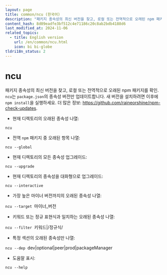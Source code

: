 ```yaml
---
layout: page
title: common/ncu (한국어)
description: "패키지 종속성의 최신 버전을 찾고, 로컬 또는 전역적으로 오래된 npm 패키지를 확인."
content_hash: 8d09eadfe3bf512c4e71186c20c8ab2bdb4188d6
last_modified_at: 2024-11-06
related_topics:
  - title: English version
    url: /en/common/ncu.html
    icon: bi bi-globe
tldri18n_status: 2
---
```

# ncu

패키지 종속성의 최신 버전을 찾고, 로컬 또는 전역적으로 오래된 npm 패키지를 확인.
`ncu`는 `package.json`의 종속성 버전만 업데이트합니다. 새 버전을 설치하려면 이후에 `npm install`을 실행하세요.
더 많은 정보: <https://github.com/raineorshine/npm-check-updates>.

- 현재 디렉토리의 오래된 종속성 나열:

`ncu`

- 전역 `npm` 패키지 중 오래된 항목 나열:

`ncu --global`

- 현재 디렉토리의 모든 종속성 업그레이드:

`ncu --upgrade`

- 현재 디렉토리의 종속성을 대화형으로 업그레이드:

`ncu --interactive`

- 가장 높은 마이너 버전까지의 오래된 종속성 나열:

`ncu --target `<span class="tldr-var badge badge-pill bg-dark-lm bg-white-dm text-white-lm text-dark-dm font-weight-bold">마이너_버전</span>

- 키워드 또는 정규 표현식과 일치하는 오래된 종속성 나열:

`ncu --filter `<span class="tldr-var badge badge-pill bg-dark-lm bg-white-dm text-white-lm text-dark-dm font-weight-bold">키워드|/정규식/</span>

- 특정 섹션의 오래된 종속성만 나열:

`ncu --dep `<span class="tldr-var badge badge-pill bg-dark-lm bg-white-dm text-white-lm text-dark-dm font-weight-bold">dev|optional|peer|prod|packageManager</span>

- 도움말 표시:

`ncu --help`

